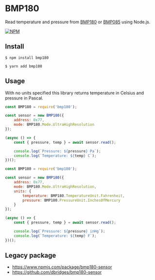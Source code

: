 # BMP180

Read temperature and pressure from [BMP180](https://www.adafruit.com/product/1603) or [BMP085](https://www.adafruit.com/product/391) using Node.js.

[![NPM](https://nodei.co/npm/bmp180.png)](https://npmjs.org/package/bmp180)

## Install

```
$ npm install bmp180
```

```
$ yarn add bmp180
```

## Usage

With no units specified this library returns temperature in Celsius and pressure in Pascal.

```javascript
const BMP180 = require('bmp180');

const sensor = new BMP180({
	address: 0x77,
	mode: BMP180.Mode.UltraHighResolution
});

(async () => {
	const { pressure, temp } = await sensor.read();

	console.log(`Pressure: ${pressure} Pa`);
	console.log(`Temperature: ${temp} C`);
})();
```

```javascript
const BMP180 = require('bmp180');

const sensor = new BMP180({
	address: 0x77,
	mode: BMP180.Mode.UltraHighResolution,
	units: {
		temperature: BMP180.TemperatureUnit.Fahrenheit,
		pressure: BMP180.PressureUnit.InchesOfMercury
	}
});

(async () => {
	const { pressure, temp } = await sensor.read();

	console.log(`Pressure: ${pressure} inHg`);
	console.log(`Temperature: ${temp} F`);
})();
```

## Legacy package

-   https://www.npmjs.com/package/bmp180-sensor
-   https://github.com/dbridges/bmp180-sensor
